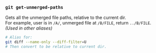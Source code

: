 ### `git get-unmerged-paths`

Gets all the unmerged file paths, relative to the current dir.
<br>For example, user is in `/A/`, unmerged file at `/B/FILE`, return `../B/FILE`.
<br>_(Used in other aliases)_

```bash
# Alias for:
git diff --name-only --diff-filter=U
# Then convert to be relative to current dir.
```
